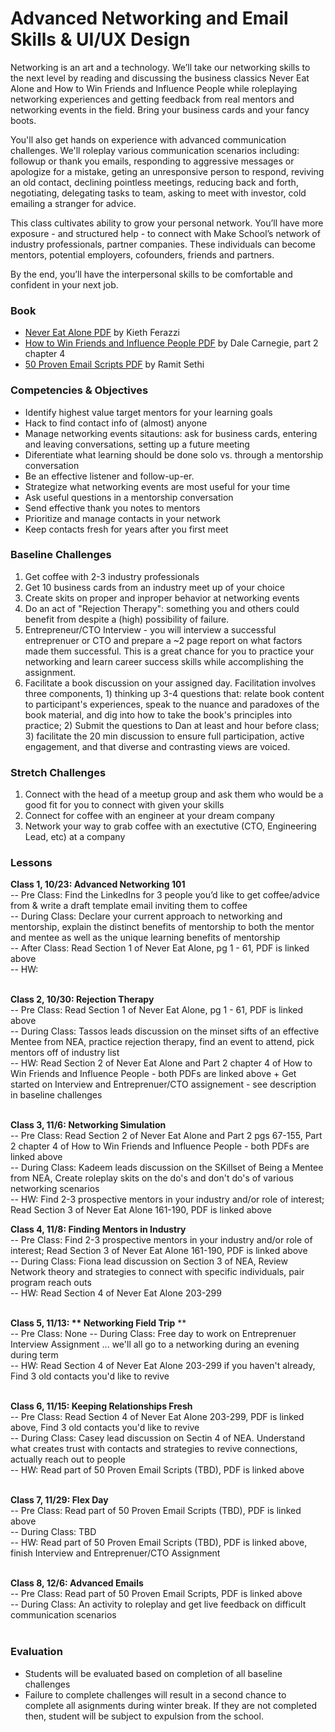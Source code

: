 # Advanced Networking and Email Skills & UI/UX Design

Networking is an art and a technology. We’ll take our networking skills to the next level by reading and discussing the business classics Never Eat Alone and How to Win Friends and Influence People while roleplaying networking experiences and getting feedback from real mentors and networking events in the field. Bring your business cards and your fancy boots.

You'll also get hands on experience with advanced communication challenges. We'll roleplay various communication scenarios including: followup or thank you emails, responding to aggressive messages or apologize for a mistake, geting an unresponsive person to respond, reviving an old contact, declining pointless meetings, reducing back and forth, negotiating, delegating tasks to team, asking to meet with investor, cold emailing a stranger for advice.

This class cultivates ability to grow your personal network. You’ll have more exposure - and structured help - to connect with Make School’s network of industry professionals, partner companies. These individuals can become mentors, potential employers, cofounders, friends and partners.

By the end, you’ll have the interpersonal skills to be comfortable and confident in your next job.

### Book
* [Never Eat Alone PDF](http://www.r-5.org/files/books/ethology/corporate/behaviour/Keith_Ferrazzi_Tahl_Raz-Never_Eat_Alone-EN.pdf) by Kieth Ferazzi
* [How to Win Friends and Influence People PDF](http://images.kw.com/docs/2/1/2/212345/1285134779158_htwfaip.pdf) by Dale Carnegie, part 2 chapter 4
* [50 Proven Email Scripts PDF](https://drive.google.com/file/d/0B5OY6XRGtYXpSFl4WmR0X09CMmc/view?usp=sharing) by Ramit Sethi

### Competencies & Objectives
* Identify highest value target mentors for your learning goals
* Hack to find contact info of (almost) anyone
* Manage networking events sitautions: ask for business cards, entering and leaving conversations, setting up a future meeting
* Diferentiate what learning should be done solo vs. through a mentorship conversation
* Be an effective listener and follow-up-er.
* Strategize what networking events are most useful for your time
* Ask useful questions in a mentorship conversation
* Send effective thank you notes to mentors
* Prioritize and manage contacts in your network
* Keep contacts fresh for years after you first meet

### Baseline Challenges
1. Get coffee with 2-3 industry professionals
1. Get 10 business cards from an industry meet up of your choice
1. Create skits on proper and inproper behavior at networking events
1. Do an act of "Rejection Therapy": something you and others could benefit from despite a (high) possibility of failure.
1. Entrepreneur/CTO Interview - you will interview a successful entreprenuer or CTO and prepare a ~2 page report on what factors made them successful. This is a great chance for you to practice your networking and learn career success skills while accomplishing the assignment.
1. Facilitate a book discussion on your assigned day. Facilitation involves three components, 1) thinking up 3-4 questions that: relate book content to participant's experiences, speak to the nuance and paradoxes of the book material, and dig into how to take the book's principles into practice; 2) Submit the questions to Dan at least and hour before class; 3) facilitate the 20 min discussion to ensure full participation, active engagement, and that diverse and contrasting views are voiced.

### Stretch Challenges
1. Connect with the head of a meetup group and ask them who would be a good fit for you to connect with given your skills
1. Connect for coffee with an engineer at your dream company
1. Network your way to grab coffee with an exectutive (CTO, Engineering Lead, etc) at a company

### Lessons
**Class 1, 10/23: Advanced Networking 101** <br />
-- Pre Class: Find the LinkedIns for 3 people you’d like to get coffee/advice from & write a draft template email inviting them to coffee <br />
-- During Class: Declare your current approach to networking and mentorship, explain the distinct benefits of mentorship to both the mentor and mentee as well as the unique learning benefits of mentorship <br />
-- After Class: Read Section 1 of Never Eat Alone, pg 1 - 61, PDF is linked above <br />
-- HW: <br /> <br />


**Class 2, 10/30: Rejection Therapy** <br />
-- Pre Class: Read Section 1 of Never Eat Alone, pg 1 - 61, PDF is linked above<br />
-- During Class: Tassos leads discussion on the minset sifts of an effective Mentee from NEA, practice rejection therapy, find an event to attend, pick mentors off of industry list <br />
-- HW: Read Section 2 of Never Eat Alone and Part 2 chapter 4 of How to Win Friends and Influence People - both PDFs are linked above + Get started on Interview and Entreprenuer/CTO assignement - see description in baseline challenges  <br /> <br />


**Class 3, 11/6: Networking Simulation** <br />
-- Pre Class: Read Section 2 of Never Eat Alone and Part 2 pgs 67-155, Part 2 chapter 4 of How to Win Friends and Influence People - both PDFs are linked above<br />
-- During Class: Kadeem leads discussion on the SKillset of Being a Mentee from NEA, Create roleplay skits on the do's and don't do's of various networking scenarios <br />
-- HW: Find 2-3 prospective mentors in your industry and/or role of interest; Read Section 3 of Never Eat Alone 161-190, PDF is linked above <br />


**Class 4, 11/8: Finding Mentors in Industry** <br />
-- Pre Class: Find 2-3 prospective mentors in your industry and/or role of interest; Read Section 3 of Never Eat Alone 161-190, PDF is linked above <br />
-- During Class: Fiona lead discussion on Section 3 of NEA, Review Network theory and strategies to connect with specific individuals, pair program reach outs <br />
-- HW: Read Section 4 of Never Eat Alone 203-299 <br /> <br />

**Class 5, 11/13: ** Networking Field Trip** ** <br />
-- Pre Class: None
-- During Class: Free day to work on Entreprenuer Interview Assignment ... we'll all go to a networking during an evening during term <br />
-- HW: Read Section 4 of Never Eat Alone 203-299 if you haven't already, Find 3 old contacts you'd like to revive  <br /> <br />

**Class 6, 11/15: Keeping Relationships Fresh** <br />
-- Pre Class: Read Section 4 of Never Eat Alone 203-299, PDF is linked above, Find 3 old contacts you'd like to revive  <br />
-- During Class: Casey lead discussion on Sectin 4 of NEA. Understand what creates trust with contacts and strategies to revive connections, actually reach out to people <br />
-- HW: Read part of 50 Proven Email Scripts (TBD), PDF is linked above <br /> <br />

**Class 7, 11/29: Flex Day** <br />
-- Pre Class: Read part of 50 Proven Email Scripts (TBD), PDF is linked above<br />
-- During Class: TBD <br />
-- HW: Read part of 50 Proven Email Scripts (TBD), PDF is linked above, finish Interview and Entreprenuer/CTO Assignment <br /> <br />

**Class 8, 12/6: Advanced Emails** <br />
-- Pre Class: Read part of 50 Proven Email Scripts, PDF is linked above<br />
-- During Class: An activity to roleplay and get live feedback on difficult communication scenarios <br /> <br />

### Evaluation
* Students will be evaluated based on completion of all baseline challenges
* Failure to complete challenges will result in a second chance to complete all asignments during winter break. If they are not completed then, student will be subject to expulsion from the school.
